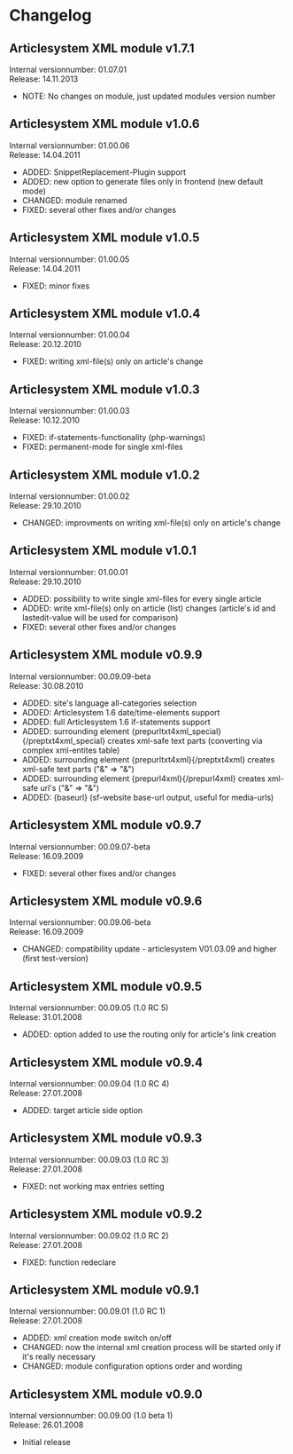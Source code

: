 Changelog
================================================================================================


Articlesystem XML module v1.7.1
------------------------------------------------------------------------------------------------
Internal versionnumber: 01.07.01<br/>
Release: 14.11.2013

* NOTE: No changes on module, just updated modules version number



Articlesystem XML module v1.0.6
------------------------------------------------------------------------------------------------
Internal versionnumber: 01.00.06<br/>
Release: 14.04.2011

* ADDED: SnippetReplacement-Plugin support
* ADDED: new option to generate files only in frontend (new default mode)
* CHANGED: module renamed
* FIXED: several other fixes and/or changes



Articlesystem XML module v1.0.5
------------------------------------------------------------------------------------------------
Internal versionnumber: 01.00.05<br/>
Release: 14.04.2011

* FIXED: minor fixes



Articlesystem XML module v1.0.4
------------------------------------------------------------------------------------------------
Internal versionnumber: 01.00.04<br/>
Release: 20.12.2010

* FIXED: writing xml-file(s) only on article's change



Articlesystem XML module v1.0.3
------------------------------------------------------------------------------------------------
Internal versionnumber: 01.00.03<br/>
Release: 10.12.2010

* FIXED: if-statements-functionality (php-warnings) 
* FIXED: permanent-mode for single xml-files 



Articlesystem XML module v1.0.2
------------------------------------------------------------------------------------------------
Internal versionnumber: 01.00.02<br/>
Release: 29.10.2010

* CHANGED: improvments on writing xml-file(s) only on article's change



Articlesystem XML module v1.0.1
------------------------------------------------------------------------------------------------
Internal versionnumber: 01.00.01<br/>
Release: 29.10.2010

* ADDED: possibility to write single xml-files for every single article
* ADDED: write xml-file(s) only on article (list) changes (article's id and lastedit-value will be 
  used for comparison)
* FIXED: several other fixes and/or changes



Articlesystem XML module v0.9.9
------------------------------------------------------------------------------------------------
Internal versionnumber: 00.09.09-beta<br/>
Release: 30.08.2010

* ADDED: site's language all-categories selection 
* ADDED: Articlesystem 1.6 date/time-elements support
* ADDED: full Articlesystem 1.6 if-statements support
* ADDED: surrounding element {prepurltxt4xml_special}{/preptxt4xml_special} creates xml-safe text parts 
  (converting via complex xml-entites table)
* ADDED: surrounding element {prepurltxt4xml}{/preptxt4xml} creates xml-safe text parts ("&" => "&amp;")
* ADDED: surrounding element {prepurl4xml}{/prepurl4xml} creates xml-safe url's ("&" => "&amp;")
* ADDED: {baseurl} (sf-website base-url output, useful for media-urls)



Articlesystem XML module v0.9.7
------------------------------------------------------------------------------------------------
Internal versionnumber: 00.09.07-beta<br/>
Release: 16.09.2009

* FIXED: several other fixes and/or changes



Articlesystem XML module v0.9.6
------------------------------------------------------------------------------------------------
Internal versionnumber: 00.09.06-beta<br/>
Release: 16.09.2009

* CHANGED: compatibility update - articlesystem V01.03.09 and higher (first test-version)



Articlesystem XML module v0.9.5
------------------------------------------------------------------------------------------------
Internal versionnumber: 00.09.05 (1.0 RC 5)<br/>
Release: 31.01.2008

* ADDED: option added to use the routing only for article's link creation



Articlesystem XML module v0.9.4
------------------------------------------------------------------------------------------------
Internal versionnumber: 00.09.04 (1.0 RC 4)<br/>
Release: 27.01.2008

* ADDED: target article side option



Articlesystem XML module v0.9.3
------------------------------------------------------------------------------------------------
Internal versionnumber: 00.09.03 (1.0 RC 3)<br/>
Release: 27.01.2008

* FIXED: not working max entries setting



Articlesystem XML module v0.9.2
------------------------------------------------------------------------------------------------
Internal versionnumber: 00.09.02 (1.0 RC 2)<br/>
Release: 27.01.2008

* FIXED: function redeclare



Articlesystem XML module v0.9.1
------------------------------------------------------------------------------------------------
Internal versionnumber: 00.09.01 (1.0 RC 1)<br/>
Release: 27.01.2008

* ADDED: xml creation mode switch on/off
* CHANGED: now the internal xml creation process will be started only if it's really necessary
* CHANGED: module configuration options order and wording



Articlesystem XML module v0.9.0
------------------------------------------------------------------------------------------------
Internal versionnumber: 00.09.00 (1.0 beta 1)<br/>
Release: 26.01.2008

* Initial release